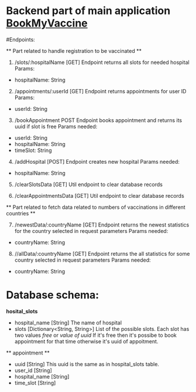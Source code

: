 # Backend part of main application [BookMyVaccine](https://github.com/aviralx10/BookMyVaccine)

#Endpoints:


** Part related to handle registration to be vaccinated **


1. /slots/:hospitalName [GET]
Endpoint returns all slots for needed hospital
Params:
* hospitalName: String

2. /appointments/:userId [GET]
Endpoint returns appointments for user ID
Params:
* userId: String

3. /bookAppointment POST
Endpoint books appointment and returns its uuid if slot is free
Params needed:
* userId: String
* hospitalName: String
* timeSlot: String

4. /addHospital [POST]
Endpoint creates new hospital
Params needed:
* hospitalName: String

5. /clearSlotsData [GET]
Util endpoint to clear database records

6. /clearAppointmentsData [GET]
Util endpoint to clear database records



** Part related to fetch data related to numbers of vaccinations in different countries **

7. /newestData/:countryName [GET]
Endpoint returns the newest statistics for the country selected in request parameters
Params needed:
* countryName: String

8. //allData/:countryName [GET]
Endpoint returns the all statistics for some country selected in request parameters
Params needed:
* countryName: String


# Database schema:

**hosital_slots**
* hospital_name [String]
The name of hospital
* slots [Dictionary<String, String>]
List of the possible slots. Each slot has two values *free* or *value of uuid*
If it's free then it's possibe to book appointment for that time otherwise it's uuid of appoitment.

** appointment **
* uuid [String]
This uuid is the same as in hospital_slots table.
* user_id [String]
* hospital_name [String]
* time_slot [String]
